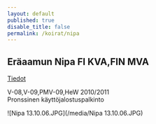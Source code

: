 ```yaml
---
layout: default
published: true
disable_title: false
permalink: /koirat/nipa
---
```


## Eräaamun Nipa FI KVA,FIN MVA

[Tiedot](http://intranet.saksanseisojakerho.fi/perustiedot.php?rekisteri=FIN29006/05)

V-08,V-09,PMV-09,HeW 2010/2011  
Pronssinen käyttöjalostuspalkinto

![Nipa 13.10.06.JPG](/media/Nipa 13.10.06.JPG)
